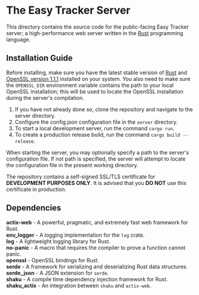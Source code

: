 # The Easy Tracker Server

This directory contains the source code for the public-facing Easy Tracker server; a high-performance web server written in the [Rust](https://www.rust-lang.org/) programming language.

## Installation Guide

Before installing, make sure you have the latest stable version of [Rust](https://www.rust-lang.org/) and [OpenSSL version 1.1.1](https://www.openssl.org/news/openssl-1.1.1-notes.html) installed on your system. You also need to make sure the `OPENSSL_DIR` environment variable contains the path to your local OpenSSL installation; this will be used to locate the OpenSSL installation during the server's compilation.

1. If you have not already done so, clone the repository and navigate to the server directory.
2. Configure the config.json configuration file in the `server` directory.
3. To start a local development server, run the command `cargo run`.
4. To create a production release build, run the command `cargo build --release`.

When starting the server, you may optionally specify a path to the server's configuration file. If not path is specified, the server will attempt to locate the configuration file in the present working directory.

The repository contains a self-signed SSL/TLS certificate for **DEVELOPMENT PURPOSES ONLY**. It is advised that you **DO NOT** use this certificate in production.

## Dependencies

**actix-web** - A powerful, pragmatic, and extremely fast web framework for Rust.
<br />
**env_logger** - A logging implementation for the `log` crate.
<br />
**log** - A lightweight logging library for Rust.
<br />
**no-panic** - A macro that requires the compiler to prove a function cannot panic.
<br />
**openssl** - OpenSSL bindings for Rust.
<br />
**serde** - A framework for serializing and deserializing Rust data structures.
<br />
**serde_json** - A JSON extension for `serde`.
<br />
**shaku** - A compile time dependency injection framework for Rust.
<br />
**shaku_actix** - An integration between `shaku` and `actix-web`.
